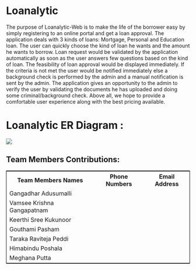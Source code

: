 # Loanalytic
The purpose of Loanalytic-Web is to make the life of the borrower easy by simply registering to an online portal and get a loan approval. The application deals with 3 kinds of loans: Mortgage, Personal and Education loan. The user can quickly choose the kind of loan he wants and the amount he wants to borrow. Loan request would be validated by the application automatically as soon as the user answers few questions based on the kind of loan. The feasibility of loan approval would be displayed immediately. If the criteria is not met the user would be notified immediately else a background check is performed by the admin and a manual notification is sent by the admin. The application gives an opportunity to the admin to verify the user by validating the documents he has uploaded and doing some criminal/background check.  Above all, we hope to provide a comfortable user experience along with the best pricing available.

# Loanalytic ER Diagram :


![](https://github.com/Gouthami-pasham/Loanalytic/blob/master/Initial%20Draft%20of%20Design%20ER%20Diagram.jpeg)

## Team Members Contributions:

<table style="width:100%;border: 1px solid black;">
<tr>
<th>Team Members Names</th>	
<th>Phone Numbers</th>
<th>Email Address</th>
  </tr>
  <tr>
  <td>Gangadhar Adusumalli</td>
  </tr>
  <tr>
  <td>Vamsee Krishna Gangapatnam</td>
  </tr>
  <tr>
  <td>Keerthi Sree Kukunoor</td>
  </tr>
  <tr>
  <td>Gouthami Pasham</td>
  </tr>
  <tr>
  <td>Taraka Raviteja Peddi</td>
  </tr>
  <tr>
  <td>Himabindu Poshala</td>
  </tr>
  <tr>
  <td>Meghana Putta</td>
  </tr>

  </table>

